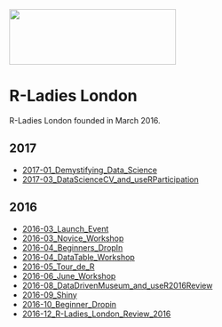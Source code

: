 <img src="https://github.com/rladies/starter-kit/blob/master/logo/R-LadiesGlobal_RBG_online_LogoWithText_Horizontal.png" data-canonical-src="https://github.com/rladies/starter-kit/blob/master/logo/R-LadiesGlobal_RBG_online_LogoWithText_Horizontal.png" width="300" height="100" />

# R-Ladies London

R-Ladies London founded in March 2016.

## 2017
  + [2017-01_Demystifying_Data_Science](https://github.com/rladies/meetup-presentations_london/tree/master/2017-01_Demystifying_Data_Science)
  + [2017-03_DataScienceCV_and_useRParticipation](https://github.com/rladies/meetup-presentations_london/tree/master/2017-03_DataScienceCV_and_useRParticipation)  
## 2016
  + [2016-03_Launch_Event](https://github.com/rladies/meetup-presentations_london/tree/master/2016-03_Launch_Event)
  + [2016-03_Novice_Workshop](https://github.com/rladies/meetup-presentations_london/tree/master/2016-03_Novice_Workshop)
  + [2016-04_Beginners_DropIn](https://github.com/rladies/meetup-presentations_london/tree/master/2016-04_Beginners_DropIn)
  + [2016-04_DataTable_Workshop](https://github.com/rladies/meetup-presentations_london/tree/master/2016-04_DataTable_Workshop)
  + [2016-05_Tour_de_R](https://github.com/rladies/meetup-presentations_london/tree/master/2016-05_Tour_de_R)   
  + [2016-06_June_Workshop](https://github.com/rladies/meetup-presentations_london/tree/master/2016-06_June_Workshop)
  + [2016-08_DataDrivenMuseum_and_useR2016Review](https://github.com/rladies/meetup-presentations_london/tree/master/2016-08_DataDrivenMuseum_and_useR2016Review)
  + [2016-09_Shiny](https://github.com/rladies/meetup-presentations_london/tree/master/2016-09_Shiny)
  + [2016-10_Beginner_Dropin](https://github.com/rladies/meetup-presentations_london/tree/master/2016-10_Beginner_Dropin)
  + [2016-12_R-Ladies_London_Review_2016](https://github.com/rladies/meetup-presentations_london/tree/master/2016-12_R-Ladies_London_Review_2016)
